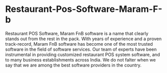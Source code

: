 # Restaurant-Pos-Software-Maram-F-b
Restaurant POS Software, Maram FnB software is a name that clearly stands out from the rest in the pack. With years of experience and a proven track-record, Maram FnB software has become one of the most  trusted software in the field of software services. Our team of experts have been instrumental in providing customized  restaurant  POS system  software,  and to many business establishments across India. We do not falter when we say that we are among the best software providers in the country.
